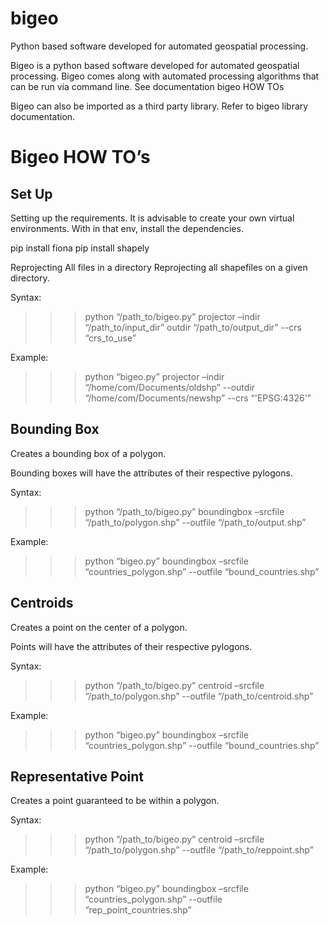 # bigeo
Python based software developed for automated geospatial processing.

Bigeo is a python based software developed for automated geospatial processing.
Bigeo comes along with automated processing algorithms that can be run via command line.
See documentation bigeo HOW TOs

Bigeo can also be imported as a third party library.
Refer to bigeo library documentation.


Bigeo HOW TO’s
=========================

Set Up
------------------------

Setting up the requirements. It is advisable to create your own virtual environments. With in that env, install the dependencies.

pip install fiona
pip install shapely

Reprojecting All files in a directory
Reprojecting all shapefiles on a given directory.

Syntax:

>>>python “/path_to/bigeo.py” projector –indir “/path_to/input_dir” outdir “/path_to/output_dir” --crs “crs_to_use”

Example:

>>>python “bigeo.py” projector –indir “/home/com/Documents/oldshp” --outdir “/home/com/Documents/newshp” --crs “'EPSG:4326'”


Bounding Box
------------------------
Creates a bounding box of a polygon.

Bounding boxes will have the attributes of their respective pylogons.

Syntax:

>>>python “/path_to/bigeo.py” boundingbox –srcfile “/path_to/polygon.shp” --outfile  “/path_to/output.shp” 

Example:

>>>python “bigeo.py” boundingbox –srcfile “countries_polygon.shp” --outfile  “bound_countries.shp” 


Centroids
------------------------
Creates a point on the center of a polygon.

Points will have the attributes of their respective pylogons.

Syntax:

>>>python “/path_to/bigeo.py” centroid –srcfile “/path_to/polygon.shp” --outfile  “/path_to/centroid.shp” 

Example:

>>>python “bigeo.py” boundingbox –srcfile “countries_polygon.shp” --outfile  “bound_countries.shp” 


Representative Point
------------------------
Creates a point guaranteed to be within a polygon.

Syntax:

>>>python “/path_to/bigeo.py” centroid –srcfile “/path_to/polygon.shp” --outfile  “/path_to/reppoint.shp” 

Example:

>>>python “bigeo.py” boundingbox –srcfile “countries_polygon.shp” --outfile  “rep_point_countries.shp” 


